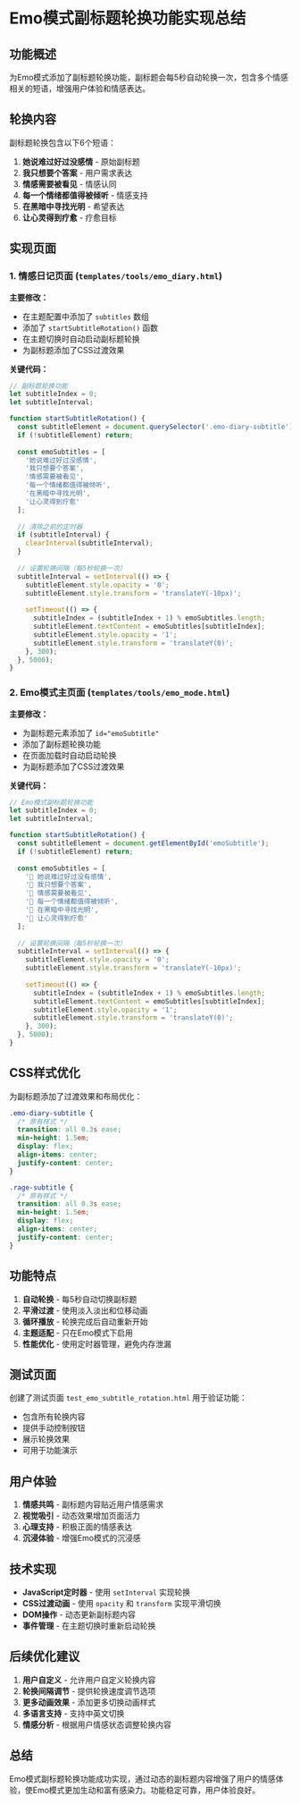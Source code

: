 # Emo模式副标题轮换功能实现总结

## 功能概述

为Emo模式添加了副标题轮换功能，副标题会每5秒自动轮换一次，包含多个情感相关的短语，增强用户体验和情感表达。

## 轮换内容

副标题轮换包含以下6个短语：

1. **她说难过好过没感情** - 原始副标题
2. **我只想要个答案** - 用户需求表达
3. **情感需要被看见** - 情感认同
4. **每一个情绪都值得被倾听** - 情感支持
5. **在黑暗中寻找光明** - 希望表达
6. **让心灵得到疗愈** - 疗愈目标

## 实现页面

### 1. 情感日记页面 (`templates/tools/emo_diary.html`)

**主要修改：**

- 在主题配置中添加了 `subtitles` 数组
- 添加了 `startSubtitleRotation()` 函数
- 在主题切换时自动启动副标题轮换
- 为副标题添加了CSS过渡效果

**关键代码：**

```javascript
// 副标题轮换功能
let subtitleIndex = 0;
let subtitleInterval;

function startSubtitleRotation() {
  const subtitleElement = document.querySelector('.emo-diary-subtitle');
  if (!subtitleElement) return;
  
  const emoSubtitles = [
    '她说难过好过没感情',
    '我只想要个答案',
    '情感需要被看见',
    '每一个情绪都值得被倾听',
    '在黑暗中寻找光明',
    '让心灵得到疗愈'
  ];
  
  // 清除之前的定时器
  if (subtitleInterval) {
    clearInterval(subtitleInterval);
  }
  
  // 设置轮换间隔（每5秒轮换一次）
  subtitleInterval = setInterval(() => {
    subtitleElement.style.opacity = '0';
    subtitleElement.style.transform = 'translateY(-10px)';
    
    setTimeout(() => {
      subtitleIndex = (subtitleIndex + 1) % emoSubtitles.length;
      subtitleElement.textContent = emoSubtitles[subtitleIndex];
      subtitleElement.style.opacity = '1';
      subtitleElement.style.transform = 'translateY(0)';
    }, 300);
  }, 5000);
}
```

### 2. Emo模式主页面 (`templates/tools/emo_mode.html`)

**主要修改：**

- 为副标题元素添加了 `id="emoSubtitle"`
- 添加了副标题轮换功能
- 在页面加载时自动启动轮换
- 为副标题添加了CSS过渡效果

**关键代码：**

```javascript
// Emo模式副标题轮换功能
let subtitleIndex = 0;
let subtitleInterval;

function startSubtitleRotation() {
  const subtitleElement = document.getElementById('emoSubtitle');
  if (!subtitleElement) return;
  
  const emoSubtitles = [
    '💜 她说难过好过没有感情',
    '💜 我只想要个答案',
    '💜 情感需要被看见',
    '💜 每一个情绪都值得被倾听',
    '💜 在黑暗中寻找光明',
    '💜 让心灵得到疗愈'
  ];
  
  // 设置轮换间隔（每5秒轮换一次）
  subtitleInterval = setInterval(() => {
    subtitleElement.style.opacity = '0';
    subtitleElement.style.transform = 'translateY(-10px)';
    
    setTimeout(() => {
      subtitleIndex = (subtitleIndex + 1) % emoSubtitles.length;
      subtitleElement.textContent = emoSubtitles[subtitleIndex];
      subtitleElement.style.opacity = '1';
      subtitleElement.style.transform = 'translateY(0)';
    }, 300);
  }, 5000);
}
```

## CSS样式优化

为副标题添加了过渡效果和布局优化：

```css
.emo-diary-subtitle {
  /* 原有样式 */
  transition: all 0.3s ease;
  min-height: 1.5em;
  display: flex;
  align-items: center;
  justify-content: center;
}

.rage-subtitle {
  /* 原有样式 */
  transition: all 0.3s ease;
  min-height: 1.5em;
  display: flex;
  align-items: center;
  justify-content: center;
}
```

## 功能特点

1. **自动轮换** - 每5秒自动切换副标题
2. **平滑过渡** - 使用淡入淡出和位移动画
3. **循环播放** - 轮换完成后自动重新开始
4. **主题适配** - 只在Emo模式下启用
5. **性能优化** - 使用定时器管理，避免内存泄漏

## 测试页面

创建了测试页面 `test_emo_subtitle_rotation.html` 用于验证功能：

- 包含所有轮换内容
- 提供手动控制按钮
- 展示轮换效果
- 可用于功能演示

## 用户体验

1. **情感共鸣** - 副标题内容贴近用户情感需求
2. **视觉吸引** - 动态效果增加页面活力
3. **心理支持** - 积极正面的情感表达
4. **沉浸体验** - 增强Emo模式的沉浸感

## 技术实现

- **JavaScript定时器** - 使用 `setInterval` 实现轮换
- **CSS过渡动画** - 使用 `opacity` 和 `transform` 实现平滑切换
- **DOM操作** - 动态更新副标题内容
- **事件管理** - 在主题切换时重新启动轮换

## 后续优化建议

1. **用户自定义** - 允许用户自定义轮换内容
2. **轮换间隔调节** - 提供轮换速度调节选项
3. **更多动画效果** - 添加更多切换动画样式
4. **多语言支持** - 支持中英文切换
5. **情感分析** - 根据用户情感状态调整轮换内容

## 总结

Emo模式副标题轮换功能成功实现，通过动态的副标题内容增强了用户的情感体验，使Emo模式更加生动和富有感染力。功能稳定可靠，用户体验良好。
